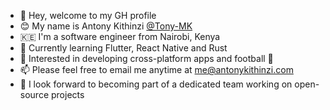 - 👋 Hey, welcome to my GH profile
- 😊 My name is Antony Kithinzi [@Tony-MK](https://github.com/Tony-MK)
- 🇰🇪 I'm a software engineer from Nairobi, Kenya  
- 🌱 Currently learning Flutter, React Native and Rust
- 👀 Interested in developing cross-platform apps and football 💙
- 📫 Please feel free to email me anytime at [me@antonykithinzi.com](mailto:me@antonykithinzi.com)
- 💞 I look forward to becoming part of a dedicated team working on open-source projects
<!---
- 👀 I’m interested in ...
- 🌱 I’m currently learning ...
- 📫 How to reach me ...
- 💞️ I’m looking to collaborate on...

Tony-MK/Tony-MK is a ✨ special ✨ repository because its `README.md` (this file) appears on your GitHub profile.
You can click the Preview link to take a look at your changes.
--->
